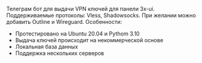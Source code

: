 Телеграм бот для выдачи VPN ключей для панели 3x-ui. Поддерживаемые протоколы: Vless, Shadowsocks. При желании можно добавить Outline и Wireguard. 
Особенности:
- Протестировано на Ubuntu 20.04 и Pythom 3.10
- Выдача ключей происходит на некоммерческой основе
- Локальная база данных
- Поддержка нескольких серверов
